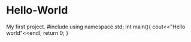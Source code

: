 # Hello-World
My first project.
#include<iostream>
using namespace std;
int main(){
  cout<<"Hello world"<<endl;
  return 0;
}
